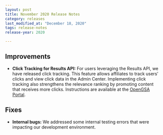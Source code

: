 ```yaml
---
layout: post
title: November 2020 Release Notes
category: releases
last_modified_at: "December 18, 2020"
tags: release-notes
release-year: 2020

---
```


## Improvements

* **Click Tracking for Results API:** For users leveraging the Results API, we have released click tracking. This feature allows affiliates to track users’ clicks and view click data in the Admin Center. Implementing click tracking also strengthens the relevance ranking by promoting content that receives more clicks. Instructions are available at the [OpenGSA Portal](https://open.gsa.gov/api/searchgov-clicks/).

## Fixes

* **Internal bugs:** We addressed some internal testing errors that were impacting our development environment. 